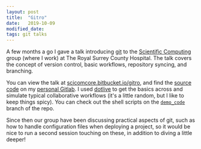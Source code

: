 ```yaml
---
layout: post
title:  "Gitro"
date:   2019-10-09
modified_date:
tags: git talks
---
```


A few months a go I gave a talk introducing [git](https://git-scm.com/) to the
[Scientific
Computing](https://medphys.royalsurrey.nhs.uk/department/scientific-computing/)
group (where I work) at The Royal Surrey County Hospital.  The talk covers the
concept of version control, basic workflows, repository syncing, and
branching.

You can view the talk at
[scicomcore.bitbucket.io/gitro](https://scicomcore.bitbucket.io/gitro/#1), and
find the [source code](https://gitlab.com/deeuu/gitro) on my [personal
Gitlab](https://gitlab.com/deeuu).  I used
[dotlive](https://github.com/sloria/doitlive) to get the basics across and
simulate typical collaborative workflows (it's a little random, but I like to
keep things spicy). You can check out the shell scripts on the
[`demo_code`](https://gitlab.com/deeuu/gitro/tree/demo_code/demo) branch of the
repo.

Since then our group have been discussing practical aspects of git, such as how
to handle configuration files when deploying a project, so it would be nice to
run a second session touching on these, in addition to diving a little deeper!
